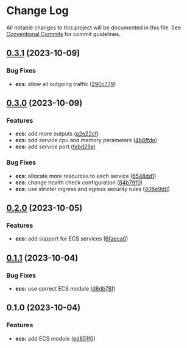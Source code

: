 # Change Log

All notable changes to this project will be documented in this file.
See [Conventional Commits](https://conventionalcommits.org) for commit guidelines.

## [0.3.1](https://github.com/aldra-consulting/infrastructure-modules/compare/ecs@0.3.0...ecs@0.3.1) (2023-10-09)


### Bug Fixes

* **ecs:** allow all outgoing traffic ([290c779](https://github.com/aldra-consulting/infrastructure-modules/commit/290c779a84b206411ee1f983dfd029fc3bc351ad))



## [0.3.0](https://github.com/aldra-consulting/infrastructure-modules/compare/ecs@0.2.0...ecs@0.3.0) (2023-10-09)


### Features

* **ecs:** add more outputs ([a2e22cf](https://github.com/aldra-consulting/infrastructure-modules/commit/a2e22cf14b79ec7604d3eca78a64596ad2a26346))
* **ecs:** add service cpu and memory parameters ([4b8ffde](https://github.com/aldra-consulting/infrastructure-modules/commit/4b8ffde31eac29dc38b49c703203157c63ccb7bf))
* **ecs:** add service port ([fabd29a](https://github.com/aldra-consulting/infrastructure-modules/commit/fabd29ad78ec6a25ca11539ce1e8c3775f98cf69))


### Bug Fixes

* **ecs:** allocate more resources to each service ([6548dd1](https://github.com/aldra-consulting/infrastructure-modules/commit/6548dd1f712fb69b94a4db82e74f6c3f015cd615))
* **ecs:** change health check configuration ([84b79f0](https://github.com/aldra-consulting/infrastructure-modules/commit/84b79f0a2b5b8ebf03455d69cc022d3a48af43d5))
* **ecs:** use stricter ingress and egress security rules ([406e9d0](https://github.com/aldra-consulting/infrastructure-modules/commit/406e9d0abc7b538e8a23c3496ecb7d6e38632f1e))



## [0.2.0](https://github.com/aldra-consulting/infrastructure-modules/compare/ecs@0.1.1...ecs@0.2.0) (2023-10-05)


### Features

* **ecs:** add support for ECS services ([6faeca0](https://github.com/aldra-consulting/infrastructure-modules/commit/6faeca0d83e3a58e09191e7d842cbe2cbc33e38f))



## [0.1.1](https://github.com/aldra-consulting/infrastructure-modules/compare/ecs@0.1.0...ecs@0.1.1) (2023-10-04)


### Bug Fixes

* **ecs:** use correct ECS module ([d8db78f](https://github.com/aldra-consulting/infrastructure-modules/commit/d8db78fca799a6c06c25181584ca763267dee1a2))



## 0.1.0 (2023-10-04)


### Features

* **ecs:** add ECS module ([ed851f0](https://github.com/aldra-consulting/infrastructure-modules/commit/ed851f0b1f1d1260df3a519630948258f83f29f0))
